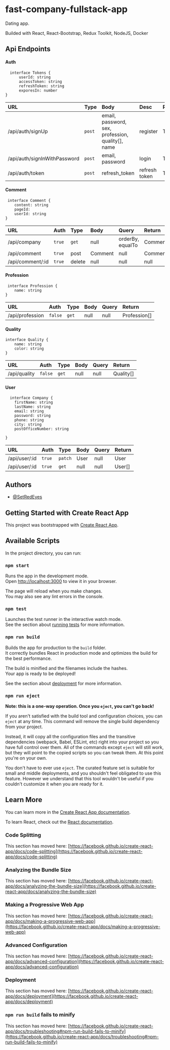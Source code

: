 # fast-company-fullstack-app
Dating app.

Builded with React, React-Bootstrap, Redux Toolkit, NodeJS, Docker  


## Api Endpoints

#### Auth

```
  interface Tokens {
	  userId: string
	  accessToken: string
	  refreshToken: string
	  exporesIn: number
}
```

| URL                              | Type      | Body                                                                  |Desc               |Return
| :--------                         | :-------  | :-------------------------                                           | :--------------- | :--------------- |
| /api/auth/signUp                  | `post`    | email, password, sex, profession, quality[], name                    | register           |Tokens
| /api/auth/signInWithPassword     | `post`    | email, password                                                       |     login          |Tokens
| /api/auth/token                   | `post`    | refresh_token                                                        |     refresh token  |Tokens

#### Comment

```
 interface Comment {
	content: string
	pageId: 
	userId: string
}
```

| URL                   | Auth      | Type                 |Body                  | Query             | Return    |
| :--------             | :-------  | :--------------------|:---------------------|:------------------|:--------  |
| /api/company          | `true`   | `get`                 |        null          |  orderBy, equalTo |  Comment[]|
| /api/comment          |  `true`   | post                 |      Comment         |      null         |  Comment  |
| /api/comment/:id      |  `true`   |   delete             |        null          |       null        |   null    |

#### Profession

```
 interface Profession {
	name: string
}
```

| URL                   | Auth   | Type |Body    | 	Query | Return             |
| :--------             | :------|:-----|:-------|:-------|:-------------------|
| /api/profession        | `false`| `get`| null   | null   | Profession[]       |

#### Quality

```
interface Quality {
	name: string
	color: string
}
```

| URL                   | Auth   | Type |Body    | 	Query | Return             |
| :--------             | :------|:-----|:-------|:-------|:-------------------|
| /api/quality         | `false`| `get`| null   | null   |Quality[]       |


#### User

```
  interface Company {
 	firstName: string
	lastName: string
	email: string
	password: string
	phone: string
	city: string
	postOfficeNumber: string
	
}
```

| URL                   | Auth      | Type            | Body               |        Query  |Return          |
| :--------             | :-------  | :-------------- |:-------------------|:--------------|:-------------- |
| /api/user/:id        | `true`     | `patch`         |  User              |       null        |	User|
| /api/user/:id             | `true`| `get`           |  null             |         null      |		User[]|

## Authors

- [@SetRedEyes](https://www.github.com/SetRedEyes)


## Getting Started with Create React App

This project was bootstrapped with [Create React App](https://github.com/facebook/create-react-app).

## Available Scripts

In the project directory, you can run:

### `npm start`

Runs the app in the development mode.\
Open [http://localhost:3000](http://localhost:3000) to view it in your browser.

The page will reload when you make changes.\
You may also see any lint errors in the console.

### `npm test`

Launches the test runner in the interactive watch mode.\
See the section about [running tests](https://facebook.github.io/create-react-app/docs/running-tests) for more information.

### `npm run build`

Builds the app for production to the `build` folder.\
It correctly bundles React in production mode and optimizes the build for the best performance.

The build is minified and the filenames include the hashes.\
Your app is ready to be deployed!

See the section about [deployment](https://facebook.github.io/create-react-app/docs/deployment) for more information.

### `npm run eject`

**Note: this is a one-way operation. Once you `eject`, you can't go back!**

If you aren't satisfied with the build tool and configuration choices, you can `eject` at any time. This command will remove the single build dependency from your project.

Instead, it will copy all the configuration files and the transitive dependencies (webpack, Babel, ESLint, etc) right into your project so you have full control over them. All of the commands except `eject` will still work, but they will point to the copied scripts so you can tweak them. At this point you're on your own.

You don't have to ever use `eject`. The curated feature set is suitable for small and middle deployments, and you shouldn't feel obligated to use this feature. However we understand that this tool wouldn't be useful if you couldn't customize it when you are ready for it.

## Learn More

You can learn more in the [Create React App documentation](https://facebook.github.io/create-react-app/docs/getting-started).

To learn React, check out the [React documentation](https://reactjs.org/).

### Code Splitting

This section has moved here: [https://facebook.github.io/create-react-app/docs/code-splitting](https://facebook.github.io/create-react-app/docs/code-splitting)

### Analyzing the Bundle Size

This section has moved here: [https://facebook.github.io/create-react-app/docs/analyzing-the-bundle-size](https://facebook.github.io/create-react-app/docs/analyzing-the-bundle-size)

### Making a Progressive Web App

This section has moved here: [https://facebook.github.io/create-react-app/docs/making-a-progressive-web-app](https://facebook.github.io/create-react-app/docs/making-a-progressive-web-app)

### Advanced Configuration

This section has moved here: [https://facebook.github.io/create-react-app/docs/advanced-configuration](https://facebook.github.io/create-react-app/docs/advanced-configuration)

### Deployment

This section has moved here: [https://facebook.github.io/create-react-app/docs/deployment](https://facebook.github.io/create-react-app/docs/deployment)

### `npm run build` fails to minify

This section has moved here: [https://facebook.github.io/create-react-app/docs/troubleshooting#npm-run-build-fails-to-minify](https://facebook.github.io/create-react-app/docs/troubleshooting#npm-run-build-fails-to-minify)
